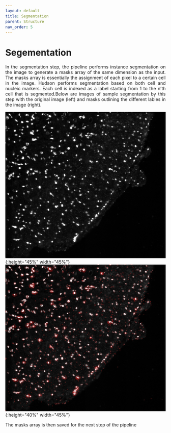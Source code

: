 ```yaml
---
layout: default
title: Segmentation
parent: Structure
nav_order: 5
---
```

# Segementation

<p align="justify ">
In the segmentation step, the pipeline performs instance segmentation on the image to generate a masks array of the same dimension as the input. The masks array is essentially the assignment of each pixel to a certain cell in the image. Hudson performs segmentation based on both cell and nucleic markers. Each cell is indexed as a label starting from 1 to the n’th cell that is segmented.Below are images of sample segmentation by this step with the original image (left) and masks outlining the different lables in the image (right). 
</p> 

![image-1](original_image.jpg){:height="45%" width="45%"} ![image-2](outline.jpg){:height="40%" width="45%"}

The masks array is then saved for the next step of the pipeline


